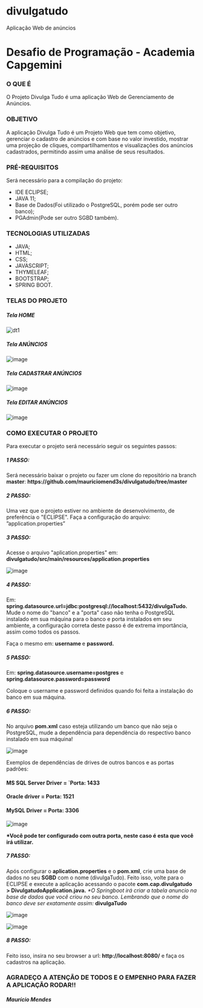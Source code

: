 # divulgatudo
Aplicação Web de anúncios


<h1>Desafio de Programação - Academia Capgemini</h1>

<h3>O QUE É</h3>

O Projeto Divulga Tudo é uma aplicação Web de Gerenciamento de Anúncios. 

<h3>OBJETIVO</h3>

A aplicação Divulga Tudo é um Projeto Web que tem como objetivo, gerenciar o cadastro de anúncios e com base no valor investido, mostrar uma projeção de cliques, compartilhamentos e visualizações dos anúncios cadastrados, permitindo assim uma análise de seus resultados.

<h3>PRÉ-REQUISITOS</h3>

Será necessário para a compilação do projeto:
<ul>
  <li>IDE ECLIPSE;</li>
  <li>JAVA 11;</li>
  <li>Base de Dados(Foi utilizado o PostgreSQL, porém pode ser outro banco);</li>
  <li>PGAdmin(Pode ser outro SGBD também).</li>
</ul>

<h3>TECNOLOGIAS UTILIZADAS</h3>

<ul>
  <li>JAVA;</li>
  <li>HTML;</li>
  <li>CSS;</li>
  <li>JAVASCRIPT;</li>
  <li>THYMELEAF;</li>
  <li>BOOTSTRAP;</li>
  <li>SPRING BOOT.</li>
</ul>

<h3>TELAS DO PROJETO</h3>

<h5>Tela HOME</h5>

![dt1](https://user-images.githubusercontent.com/30990442/118333616-65e44780-b4e2-11eb-8dc0-168ee8054ef0.jpg)

<h5>Tela ANÚNCIOS</h5>

![image](https://user-images.githubusercontent.com/30990442/118336866-e9a13280-b4e8-11eb-9b0e-73b7f3600489.png)

<h5>Tela CADASTRAR ANÚNCIOS</h5>

![image](https://user-images.githubusercontent.com/30990442/118337072-574d5e80-b4e9-11eb-95ba-51bdc303aa39.png)

<h5>Tela EDITAR ANÚNCIOS</h5>

![image](https://user-images.githubusercontent.com/30990442/118337256-ccb92f00-b4e9-11eb-8255-2455ad840e61.png)


<h3>COMO EXECUTAR O PROJETO</h3>

Para executar o projeto será necessário seguir os seguintes passos:
<h5>1 PASSO:</h5> Será necessário baixar o projeto ou fazer um clone do repositório na branch <b>master</b>: <b>https://github.com/mauriciomend3s/divulgatudo/tree/master</b> 
<h5>2 PASSO:</h5>Uma vez que o projeto estiver no ambiente de desenvolvimento, de preferência o "ECLIPSE". Faça a configuração do arquivo:  ”application.properties”
<h5>3 PASSO:</h5>Acesse o arquivo "aplication.properties" em: <b>divulgatudo/src/main/resources/application.properties</b>

![image](https://user-images.githubusercontent.com/30990442/118336271-b8743280-b4e7-11eb-94bd-2b0dfaa887f9.png)

<h5>4 PASSO:</h5> Em: <b>spring.datasource.url=jdbc:postgresql://localhost:5432/divulgaTudo.</b>
Mude o nome do "banco" e a "porta" caso não tenha o PostgreSQL instalado em sua máquina para o banco e porta instalados em seu ambiente, a configuração correta deste passo é de extrema importância, assim como todos os passos. 

Faça o mesmo em: <b> username </b> e <b> password. </b> 

<h5>5 PASSO:</h5> Em: <b>spring.datasource.username=postgres</b> e <b>spring.datasource.password=password</b>

Coloque o username e password definidos quando foi feita a instalação do banco em sua máquina.

<h5>6 PASSO:</h5>No arquivo <b>pom.xml</b> caso esteja utilizando um banco que não seja o PostgreSQL, mude a dependência para dependência do respectivo banco instalado em sua máquina!

![image](https://user-images.githubusercontent.com/30990442/118337778-dd1dd980-b4ea-11eb-9313-ff8582857bf1.png)

Exemplos de dependências de drives de outros bancos e as portas padrões:

<h4>MS SQL Server Driver = `Porta: 1433</h4>
<h4>Oracle driver = Porta: 1521</h4>
<h4>MySQL Driver = Porta: 3306</h4>

![image](https://user-images.githubusercontent.com/30990442/118366423-937ad080-b576-11eb-94b3-cef555821a5c.png)


<b>*Você pode ter configurado com outra porta, neste caso é esta que você irá utilizar.</b>


<h5>7 PASSO:</h5>Após configurar o <b>aplication.properties</b> e o <b>pom.xml</b>, crie uma base de dados no seu <b>SGBD</b> com o nome (divulgaTudo). Feito isso, volte para o ECLIPSE e execute a aplicação acessando o pacote <b>com.cap.divulgatudo > DivulgatudoApplication.java.</b></h5> <i>*O Springboot irá criar a tabela anuncio na base de dados que você criou no seu banco. Lembrando que o nome do banco deve ser exatamente assim:</i> <b>divulgaTudo</b>

![image](https://user-images.githubusercontent.com/30990442/118338382-641f8180-b4ec-11eb-85f9-7e5eacffd2f1.png)

![image](https://user-images.githubusercontent.com/30990442/118368136-e6a15300-b577-11eb-8c21-a3e9726a3abb.png)

<h5>8 PASSO:</h5>Feito isso, insira no seu browser a url: <b>http://localhost:8080/</b> e faça os cadastros na aplicação.

<h3>AGRADEÇO A ATENÇÃO DE TODOS E O EMPENHO PARA FAZER A APLICAÇÃO RODAR!!</h3>

<h5><i>Maurício Mendes</i><h5>

